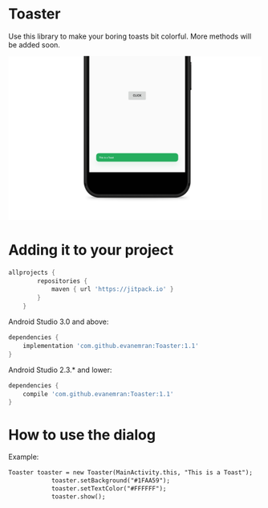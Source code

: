 # Toaster
Use this library to make your boring toasts bit colorful. More methods will be added soon.

<img src = "toasterdemo.png">


Adding it to your project
===========
```groovy
allprojects {
		repositories {
			maven { url 'https://jitpack.io' }
		}
	}
```

Android Studio 3.0 and above:

```groovy
dependencies {
    implementation 'com.github.evanemran:Toaster:1.1'
}
```

Android Studio 2.3.* and lower:

```groovy
dependencies {
    compile 'com.github.evanemran:Toaster:1.1'
}
```
How to use the dialog
=====================
Example:

    Toaster toaster = new Toaster(MainActivity.this, "This is a Toast");
                toaster.setBackground("#1FAA59");
                toaster.setTextColor("#FFFFFF");
                toaster.show();
